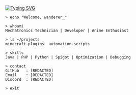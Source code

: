 <a href="https://git.io/typing-svg">
  <img src="https://readme-typing-svg.demolab.com?font=Pixelify+Sans&size=25&pause=1000&color=13F7A9&center=true&width=500&height=70&lines=welcome+to+my+epic+github+profile;hope+you+will+enjoy+your+stay+%3A);why+are+you+still+here%3F;please+dont+hurt+me;stop+looking+at+me+like+that;im+not+weird...+you+are;please+leave+%3A);i+think+its+time+for+you+to+leave" alt="Typing SVG" />
</a>

```plaintext
> echo "Welcome, wanderer_"

> whoami
Mechatronics Technician | Developer | Anime Enthusiast

> ls ~/projects
minecraft-plugins  automation-scripts

> skills
Java | PHP | Python | Spigot | Optimization | Debugging

> contact
GitHub   : [REDACTED]
Email    : [REDACTED]
Discord  : [REDACTED]

> exit
